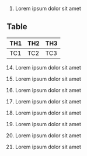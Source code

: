 
1. Lorem ipsum dolor sit amet

## Table
| TH1 | TH2 | TH3 |
|-----|-----|-----|
| TC1 | TC2 | TC3 |


14. Lorem ipsum dolor sit amet

15. Lorem ipsum dolor sit amet

16. Lorem ipsum dolor sit amet

17. Lorem ipsum dolor sit amet

18. Lorem ipsum dolor sit amet

19. Lorem ipsum dolor sit amet

20. Lorem ipsum dolor sit amet

21. Lorem ipsum dolor sit amet



